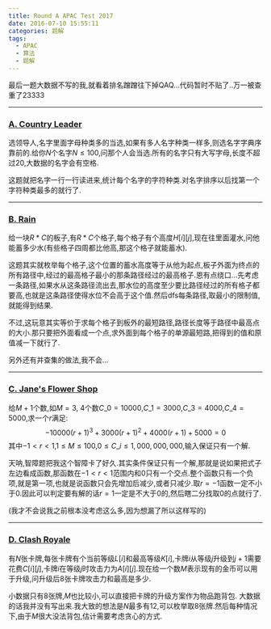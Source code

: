 ```yaml
---
title: Round A APAC Test 2017
date: 2016-07-10 15:55:11
categories: 题解
tags:
  - APAC
  - 算法
  - 题解
---
```


最后一题大数据不写的我,就看着排名蹭蹭往下掉QAQ...代码暂时不贴了..万一被查重了23333

---

### [A. Country Leader](https://code.google.com/codejam/contest/11274486/dashboard#s=p0)

选领导人,名字里面字母种类多的当选,如果有多人名字种类一样多,则选名字字典序靠前的.给你$N$个名字$N ≤ 100$,问那个人会当选.所有的名字只有大写字母,长度不超过$20$,大数据的名字会有空格.

这题就把名字一行一行读进来,统计每个名字的字符种类.对名字排序以后找第一个字符种类最多的就行了.

---

### [B. Rain](https://code.google.com/codejam/contest/11274486/dashboard#s=p1)

给一块$R * C$的板子,有$R * C$个格子,每个格子有个高度$H[i][j]$,现在往里面灌水,问他能蓄多少水(有些格子四周都比他高,那这个格子就能蓄水).

这题其实就枚举每个格子,这个位置的蓄水高度等于从他为起点,板子外面为终点的所有路径中,经过的最高格子最小的那条路径经过的最高格子.恩有点绕口...先考虑一条路径,如果水从这条路径流出去,那水位的高度至少要比路径经过的所有格子都要高,也就是这条路径使得水位不会高于这个值.然后dfs每条路径,取最小的限制值,就能得到结果.

不过,这玩意其实等价于求每个格子到板外的最短路径,路径长度等于路径中最高点的大小.那只要把外面看成一个点,求外面到每个格子的单源最短路,把得到的值和原值减一下就行了.

另外还有并查集的做法,我不会...
<!-- more -->

---

### [C. Jane's Flower Shop](https://code.google.com/codejam/contest/11274486/dashboard#s=p2)

给$M+1$个数,如$M = 3$, $4$个数$C\_0 = 10000$,$C\_1 = 3000$,$C\_3 = 4000$,$C\_4 = 5000$,求一个$r$满足:
$$-10000(r+1)^3 + 3000(r+1)^2 + 4000(r+1) + 5000 = 0$$
其中$-1 < r < 1$,$1 ≤ M ≤ 100$,$0 ≤ C\_i ≤ 1,000,000,000$,输入保证只有一个解.

天呐,智障题把我这个智障卡了好久.其实条件保证只有一个解,那就是说如果把式子左边看成函数,那函数在$-1 < r < 1$范围内和$0$只有一个交点.整个函数只有一个负项,就是第一项,也就是说函数只会先增加后减少,或者只减少.取$r = -1$函数一定不小于$0$.因此可以判定要有解的话$r=1$一定是不大于$0$的,然后瞎二分找取$0$的点就行了.

(我才不会说我之前根本没考虑这么多,因为想漏了所以这样写的)

---

### [D. Clash Royale](https://code.google.com/codejam/contest/11274486/dashboard#s=p3)

有$N$张卡牌,每张卡牌有个当前等级$L[i]$和最高等级$K[i]$,卡牌$i$从等级$j$升级到$j+1$需要花费$C[i][j]$,卡牌$i$在等级$j$时攻击力为$A[i][j]$.现在给一个数$M$表示现有的金币可以用于升级,问升级后$8$张卡牌攻击力和最高是多少.

小数据只有$8$张牌,$M$也比较小,可以直接把卡牌的升级方案作为物品跑背包.
大数据的话我并没有写出来.我大致的想法是$N$最多有$12$,可以枚举取$8$张牌.然后每种情况下,由于$M$很大没法背包,估计需要考虑贪心的方式.